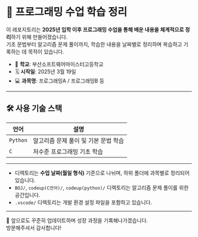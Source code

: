 # 📘 프로그래밍 수업 학습 정리

이 레포지토리는 **2025년 입학 이후 프로그래밍 수업을 통해 배운 내용을 체계적으로 정리**하기 위해 만들어졌습니다.  
기초 문법부터 알고리즘 문제 풀이까지, 학습한 내용을 날짜별로 정리하며 복습하고 기록하는 데 목적이 있습니다.

- 🏫 **학교**: 부산소프트웨어마이스터고등학교
- 🗓️ **시작일**: 2025년 3월 19일
- 💻 **과목명**: 프로그래밍A / 프로그래밍B 등

---

## 🛠️ 사용 기술 스택

| 언어       | 설명 |
|----------|------|
| `Python` | 알고리즘 문제 풀이 및 기본 문법 학습 |
| `C` | 저수준 프로그래밍 기초 학습 |
---

- 디렉토리는 **수업 날짜(월일 형식)** 기준으로 나뉘며, 하위 폴더에 과목별로 정리되어 있습니다.
- `BOJ/`, `codeup(C언어)/`, `codeup(python)/` 디렉토리는 알고리즘 문제 풀이를 위한 공간입니다.
- `.vscode/` 디렉토리는 개발 환경 설정 파일을 포함하고 있습니다.

---

🎯 앞으로도 꾸준히 업데이트하며 성장 과정을 기록해나가겠습니다.  
방문해주셔서 감사합니다!